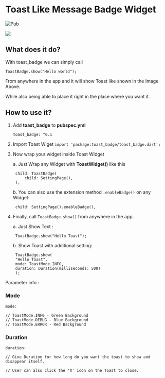 # Toast Like Message Badge Widget

[![Pub](https://img.shields.io/pub/v/toast_badge.svg)](https://pub.dev/packages/toast_badge)


![](arts/toast_badge.gif)


## What does it do?

With toast_badge we can simply call 

    ToastBadge.show("Hello world");
From anywhere in the app and it will show Toast like shown in the Image Above.

While also being able to place it right in the place where you want it.

## How to use it?

1. Add **toast_badge** to **pubspec.yml**
   
   `toast_badge: ^0.1`


2. Import Toast Wiget
    `import 'package:toast_badge/toast_badge.dart';`

3. Now wrap your widget inside Toast Widget
   
   a. Just Wrap any Widget with **ToastWidget()** like this 

        child: ToastBadge(
            child: SettingPage(),
        ),

    b. You can also use the extension method `.enableBadge()` on any Widget:

        child: SettingPage().enableBadge(),


4. Finally, call `ToastBadge.show()` from anywhere in the app.
    
    a.  Just Show Text :

        ToastBadge.show("Hello Toast");
    
    b. Show Toast with additional setting: 

        ToastBadge.show(
        "Hello Toast",
        mode: ToastMode.INFO,
        duration: Duration(milliseconds: 500)
        );


Parameter info : 

### Mode

    mode:

    // ToastMode.INF0 - Green Background
    // ToastMode.DEBUG - Blue Background
    // ToastMode.ERROR - Red Background



### Duration
    duration:

    // Give Duration for how long do you want the toast to show and disappear itself.

    // User can also click the 'X' icon on the Toast to close.
